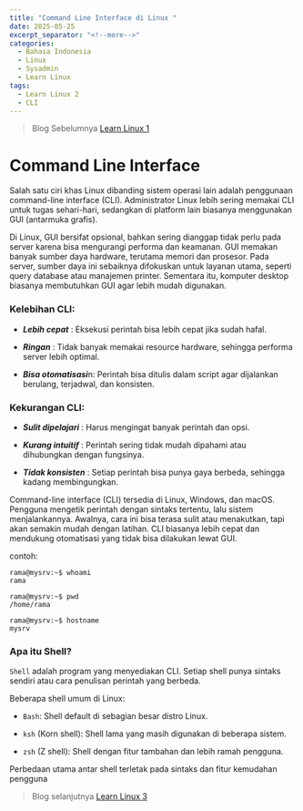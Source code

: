 ```yaml
---
title: "Command Line Interface di Linux "
date: 2025-05-25
excerpt_separator: "<!--more-->"
categories:
  - Bahasa Indonesia
  - Linux
  - Sysadmin
  - Learn Linux
tags:
  - Learn Linux 2
  - CLI
---
```


> Blog Sebelumnya [Learn Linux 1](https://blog.zakaria.web.id/bahasa%20indonesia/linux/sysadmin/learn%20linux/apa-itu-linux/)

# Command Line Interface
Salah satu ciri khas Linux dibanding sistem operasi lain adalah penggunaan command-line interface (CLI). Administrator Linux lebih sering memakai CLI untuk tugas sehari-hari, sedangkan di platform lain biasanya menggunakan GUI (antarmuka grafis).

Di Linux, GUI bersifat opsional, bahkan sering dianggap tidak perlu pada server karena bisa mengurangi performa dan keamanan. GUI memakan banyak sumber daya hardware, terutama memori dan prosesor. Pada server, sumber daya ini sebaiknya difokuskan untuk layanan utama, seperti query database atau manajemen printer. Sementara itu, komputer desktop biasanya membutuhkan GUI agar lebih mudah digunakan.

### Kelebihan CLI:

- ***Lebih cepat*** : Eksekusi perintah bisa lebih cepat jika sudah hafal.

- ***Ringan*** : Tidak banyak memakai resource hardware, sehingga performa server lebih optimal.

- ***Bisa otomatisasi***n: Perintah bisa ditulis dalam script agar dijalankan berulang, terjadwal, dan konsisten.

### Kekurangan CLI:

- ***Sulit dipelajari*** : Harus mengingat banyak perintah dan opsi.

- ***Kurang intuitif*** : Perintah sering tidak mudah dipahami atau dihubungkan dengan fungsinya.

- ***Tidak konsisten*** : Setiap perintah bisa punya gaya berbeda, sehingga kadang membingungkan.

Command-line interface (CLI) tersedia di Linux, Windows, dan macOS. Pengguna mengetik perintah dengan sintaks tertentu, lalu sistem menjalankannya. Awalnya, cara ini bisa terasa sulit atau menakutkan, tapi akan semakin mudah dengan latihan. CLI biasanya lebih cepat dan mendukung otomatisasi yang tidak bisa dilakukan lewat GUI.

contoh:
```
rama@mysrv:~$ whoami
rama

rama@mysrv:~$ pwd
/home/rama

rama@mysrv:~$ hostname
mysrv
```

### Apa itu Shell?
`Shell` adalah program yang menyediakan CLI. Setiap shell punya sintaks sendiri atau cara penulisan perintah yang berbeda.

Beberapa shell umum di Linux:

- `Bash`: Shell default di sebagian besar distro Linux.

- `ksh` (Korn shell): Shell lama yang masih digunakan di beberapa sistem.

- `zsh` (Z shell): Shell dengan fitur tambahan dan lebih ramah pengguna.

Perbedaan utama antar shell terletak pada sintaks dan fitur kemudahan pengguna

> Blog selanjutnya [Learn Linux 3](
https://blog.zakaria.web.id/bahasa%20indonesia/linux/sysadmin/learn%20linux/command-line-interface/)
